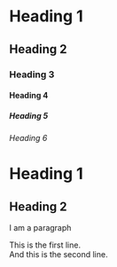 # Heading 1

## Heading 2

### Heading 3

#### Heading 4

##### Heading 5

###### Heading 6

Heading 1
=

Heading 2
-

I am a paragraph

This is the first line.  
And this is the second line.